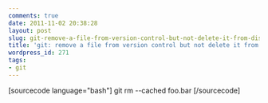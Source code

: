 ```yaml
---
comments: true
date: 2011-11-02 20:38:28
layout: post
slug: git-remove-a-file-from-version-control-but-not-delete-it-from-disk
title: 'git: remove a file from version control but not delete it from disk'
wordpress_id: 271
tags:
- git
---
```


[sourcecode language="bash"]
git rm --cached foo.bar
[/sourcecode]
